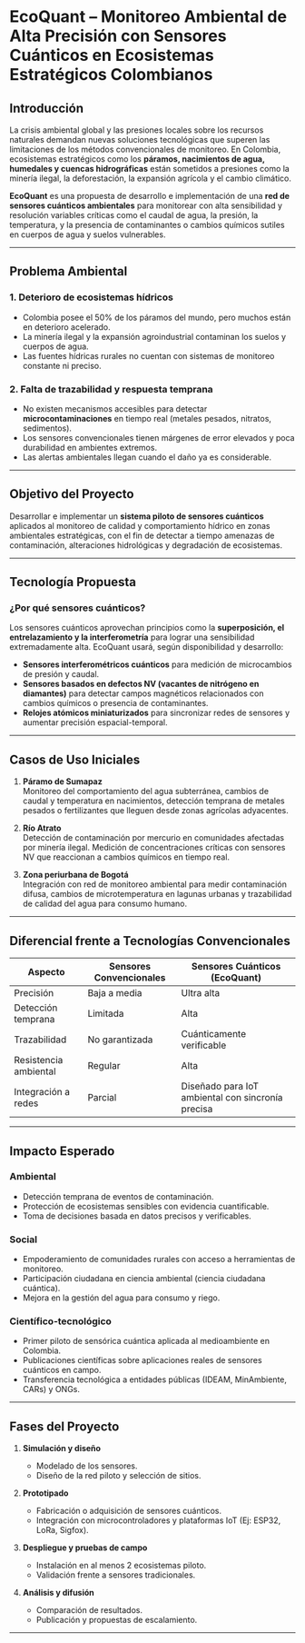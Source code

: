 # EcoQuant – Monitoreo Ambiental de Alta Precisión con Sensores Cuánticos en Ecosistemas Estratégicos Colombianos

## Introducción

La crisis ambiental global y las presiones locales sobre los recursos naturales demandan nuevas soluciones tecnológicas que superen las limitaciones de los métodos convencionales de monitoreo. En Colombia, ecosistemas estratégicos como los **páramos, nacimientos de agua, humedales y cuencas hidrográficas** están sometidos a presiones como la minería ilegal, la deforestación, la expansión agrícola y el cambio climático.

**EcoQuant** es una propuesta de desarrollo e implementación de una **red de sensores cuánticos ambientales** para monitorear con alta sensibilidad y resolución variables críticas como el caudal de agua, la presión, la temperatura, y la presencia de contaminantes o cambios químicos sutiles en cuerpos de agua y suelos vulnerables.

---

## Problema Ambiental

### 1. Deterioro de ecosistemas hídricos

- Colombia posee el 50% de los páramos del mundo, pero muchos están en deterioro acelerado.
- La minería ilegal y la expansión agroindustrial contaminan los suelos y cuerpos de agua.
- Las fuentes hídricas rurales no cuentan con sistemas de monitoreo constante ni preciso.

### 2. Falta de trazabilidad y respuesta temprana

- No existen mecanismos accesibles para detectar **microcontaminaciones** en tiempo real (metales pesados, nitratos, sedimentos).
- Los sensores convencionales tienen márgenes de error elevados y poca durabilidad en ambientes extremos.
- Las alertas ambientales llegan cuando el daño ya es considerable.

---

## Objetivo del Proyecto

Desarrollar e implementar un **sistema piloto de sensores cuánticos** aplicados al monitoreo de calidad y comportamiento hídrico en zonas ambientales estratégicas, con el fin de detectar a tiempo amenazas de contaminación, alteraciones hidrológicas y degradación de ecosistemas.

---

## Tecnología Propuesta

### ¿Por qué sensores cuánticos?

Los sensores cuánticos aprovechan principios como la **superposición, el entrelazamiento y la interferometría** para lograr una sensibilidad extremadamente alta. EcoQuant usará, según disponibilidad y desarrollo:

- **Sensores interferométricos cuánticos** para medición de microcambios de presión y caudal.
- **Sensores basados en defectos NV (vacantes de nitrógeno en diamantes)** para detectar campos magnéticos relacionados con cambios químicos o presencia de contaminantes.
- **Relojes atómicos miniaturizados** para sincronizar redes de sensores y aumentar precisión espacial-temporal.

---

## Casos de Uso Iniciales

1. **Páramo de Sumapaz**  
   Monitoreo del comportamiento del agua subterránea, cambios de caudal y temperatura en nacimientos, detección temprana de metales pesados o fertilizantes que lleguen desde zonas agrícolas adyacentes.

2. **Río Atrato**  
   Detección de contaminación por mercurio en comunidades afectadas por minería ilegal. Medición de concentraciones críticas con sensores NV que reaccionan a cambios químicos en tiempo real.

3. **Zona periurbana de Bogotá**  
   Integración con red de monitoreo ambiental para medir contaminación difusa, cambios de microtemperatura en lagunas urbanas y trazabilidad de calidad del agua para consumo humano.

---

## Diferencial frente a Tecnologías Convencionales

| Aspecto | Sensores Convencionales | Sensores Cuánticos (EcoQuant) |
|--------|--------------------------|-------------------------------|
| Precisión | Baja a media | Ultra alta |
| Detección temprana | Limitada | Alta |
| Trazabilidad | No garantizada | Cuánticamente verificable |
| Resistencia ambiental | Regular | Alta |
| Integración a redes | Parcial | Diseñado para IoT ambiental con sincronía precisa |

---

## Impacto Esperado

### Ambiental
- Detección temprana de eventos de contaminación.
- Protección de ecosistemas sensibles con evidencia cuantificable.
- Toma de decisiones basada en datos precisos y verificables.

### Social
- Empoderamiento de comunidades rurales con acceso a herramientas de monitoreo.
- Participación ciudadana en ciencia ambiental (ciencia ciudadana cuántica).
- Mejora en la gestión del agua para consumo y riego.

### Científico-tecnológico
- Primer piloto de sensórica cuántica aplicada al medioambiente en Colombia.
- Publicaciones científicas sobre aplicaciones reales de sensores cuánticos en campo.
- Transferencia tecnológica a entidades públicas (IDEAM, MinAmbiente, CARs) y ONGs.

---

## Fases del Proyecto

1. **Simulación y diseño** 
   - Modelado de los sensores.
   - Diseño de la red piloto y selección de sitios.

2. **Prototipado** 
   - Fabricación o adquisición de sensores cuánticos.
   - Integración con microcontroladores y plataformas IoT (Ej: ESP32, LoRa, Sigfox).

3. **Despliegue y pruebas de campo** 
   - Instalación en al menos 2 ecosistemas piloto.
   - Validación frente a sensores tradicionales.

4. **Análisis y difusión**
   - Comparación de resultados.
   - Publicación y propuestas de escalamiento.

---

